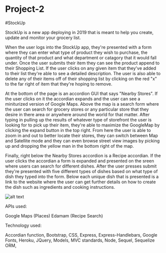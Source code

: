 # Project-2

#StockUp


StockUp is a new app deploying in 2019 that is meant to help you create, update and monitor your grocery list.

When the user logs into the StockUp app, they're presented with a form where they can enter what type of product they wish to purchase, the quantity of that product and what department or catagory that it would fall under. Once the user submits their item they can see the product append to their Shopping List. If the user clicks on any given item that they've added to their list they're able to see a detailed description. The user is also able to delete any of their items off of their shopping list by clicking on the red "x" to the far right of item that they're hoping to remove. 

At the bottom of the page is an accordion GUI that says "Nearby Stores". If the user clicks on it the accordian expands and the user can see a miniturized version of Google Maps. Above the map is a search form where the user can search for grocery stores or any particular store that they desire in there area or anywhere around the world for that matter. After typing in pulling up the results of whatever type of storefront the user is looking for to pick up their item, they're able to maximize the GoogleMap by clicking the expand button in the top right. From here the user is able to zoom in and out to better locate their stores, they can switch between Map and Satellite mode and they can even browse street view images by picking up and dropping the yellow man in the bottom right of the map.

Finally, right below the Nearby Stores accordion is a Recipe accordian. If the user clicks the accordian a form is expanded and presented on the sreen where users can search for different dishes. After the user presses submit they're presented with five different types of dishes based on what type of dish they typed into the form. Below each unique dish that is presented is a link to the website where the user can get further details on how to create the dish such as ingredients and cooking instructions.

![alt text](https://media2.giphy.com/media/3ohjV0MRFCJORyUQec/giphy.gif?cid=790b761172830d447e08ae0421e06288e419e3b38a0d141a&rid=giphy.gif)

APIs used:

Google Maps (Places)
Edamam (Recipe Search)

Technology used:

Accordian function,
Bootstrap,
CSS,
Express,
Express-Handlebars,
Google Fonts,
Heroku,
JQuery,
Models,
MVC standards,
Node,
Sequel,
Sequelize ORM,